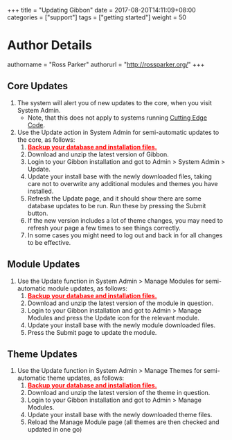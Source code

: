 +++
title = "Updating Gibbon"
date = 2017-08-20T14:11:09+08:00
categories = ["support"]
tags = ["getting started"]
weight = 50
# Author Details
authorname = "Ross Parker"
authorurl = "http://rossparker.org/"
+++

## Core Updates

1.  The system will alert you of new updates to the core, when you visit System Admin.
    *   Note, that this does not apply to systems running [Cutting Edge Code](https://gibbonedu.org/cutting-edge-code/).
2.  Use the Update action in System Admin for semi-automatic updates to the core, as follows:
    1.  <span style="text-decoration: underline; color: #ff0000;">**Backup your database and installation files.**</span>
    2.  Download and unzip the latest version of Gibbon.
    3.  Login to your Gibbon installation and got to Admin > System Admin > Update.
    4.  Update your install base with the newly downloaded files, taking care not to overwrite any additional modules and themes you have installed.
    5.  Refresh the Update page, and it should show there are some database updates to be run. Run these by pressing the Submit button.
    6.  If the new version includes a lot of theme changes, you may need to refresh your page a few times to see things correctly.
    7.  In some cases you might need to log out and back in for all changes to be effective.

## Module Updates

1.  Use the Update function in System Admin > Manage Modules for semi-automatic module updates, as follows:
    1.  <span style="text-decoration: underline; color: #ff0000;">**Backup your database and installation files.**</span>
    2.  Download and unzip the latest version of the module in question.
    3.  Login to your Gibbon installation and got to Admin > Manage Modules and press the Update icon for the relevant module.
    4.  Update your install base with the newly module downloaded files.
    5.  Press the Submit page to update the module.

## Theme Updates

1.  Use the Update function in System Admin > Manage Themes for semi-automatic theme updates, as follows:
    1.  <span style="text-decoration: underline; color: #ff0000;">**Backup your database and installation files.**</span>
    2.  Download and unzip the latest version of the theme in question.
    3.  Login to your Gibbon installation and got to Admin > Manage Modules.
    4.  Update your install base with the newly downloaded theme files.
    5.  Reload the Manage Module page (all themes are then checked and updated in one go)
